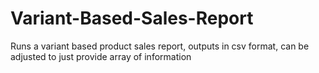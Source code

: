 # Variant-Based-Sales-Report
Runs a variant based product sales report, outputs in csv format, can be adjusted to just provide array of information
